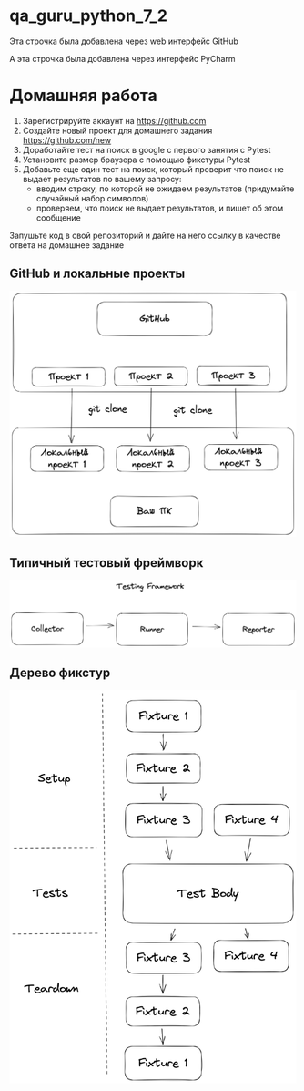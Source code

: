 # qa_guru_python_7_2

Эта строчка была добавлена через web интерфейс GitHub

А эта строчка была добавлена через интерфейс PyCharm

# Домашняя работа
1. Зарегистрируйте аккаунт на https://github.com
2. Создайте новый проект для домашнего задания https://github.com/new
3. Доработайте тест на поиск в google с первого занятия с Pytest
4. Установите размер браузера с помощью фикстуры Pytest
5. Добавьте еще один тест на поиск, который проверит что поиск не выдает результатов по вашему запросу:
   - вводим строку, по которой не ожидаем результатов (придумайте случайный набор символов)
   - проверяем, что поиск не выдает результатов, и пишет об этом сообщение

Запушьте код в свой репозиторий и дайте на него ссылку в качестве ответа на домашнее задание

## GitHub и локальные проекты
![img.png](images/github.png)

## Типичный тестовый фреймворк
![img.png](images/framework.png)

## Дерево фикстур
![img.png](images/fixtures.png)
